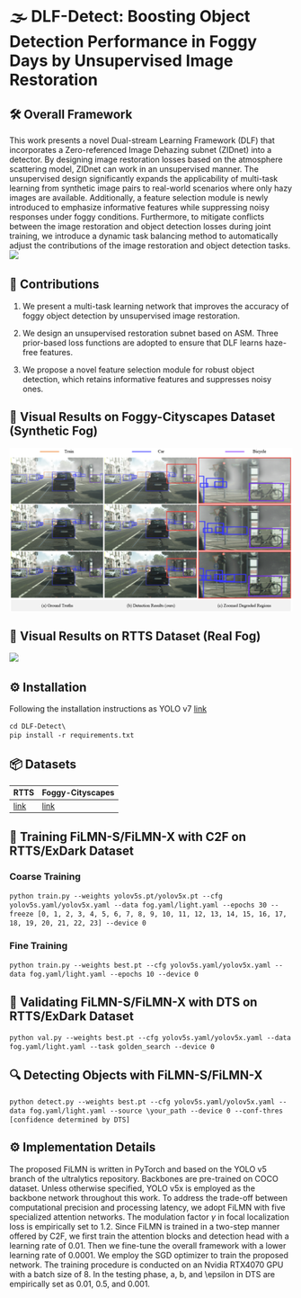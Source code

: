 # 🌫️ DLF-Detect: Boosting  Object Detection Performance in Foggy Days by Unsupervised Image Restoration
## 🛠️ Overall Framework
This work presents a novel Dual-stream Learning Framework (DLF) that incorporates a Zero-referenced Image Dehazing subnet (ZIDnet) into a detector. By designing image restoration losses based on the atmosphere scattering model, ZIDnet can work in an unsupervised manner. The unsupervised design significantly expands the applicability of multi-task learning from synthetic image pairs to real-world scenarios where only hazy images are available. Additionally, a feature selection module is newly introduced to emphasize informative features while suppressing noisy responses under foggy conditions. Furthermore, to mitigate conflicts between the image restoration and object detection losses during joint training, we introduce a dynamic task balancing method to automatically adjust the contributions of the image restoration and object detection tasks.
![](https://raw.githubusercontent.com/Newj596/DLF-Detect/main/ovf2.png)
## 🧠 Contributions
1) We present a multi-task learning network that improves the accuracy of foggy object detection by unsupervised image restoration.

2) We design an unsupervised restoration subnet based on ASM. Three prior-based loss functions are adopted to ensure that DLF learns haze-free features.

3) We propose a novel feature selection module for robust object detection, which retains informative features and suppresses noisy ones.

## 🌁 Visual Results on Foggy-Cityscapes Dataset (Synthetic Fog)
![](https://raw.githubusercontent.com/Newj596/DLF-Detect/main/fogcity.png)
## 🌙 Visual Results on RTTS Dataset (Real Fog)
![](https://raw.githubusercontent.com/Newj596/DLF-Detect/main/rtts.png)

## ⚙️ Installation
Following the installation instructions as YOLO v7 [link](https://github.com/WongKinYiu/yolov7) 
```
cd DLF-Detect\
pip install -r requirements.txt
```
## 📦 Datasets

| RTTS      | Foggy-Cityscapes      |
|------------|------------|
| [link](https://pan.baidu.com/s/1IYkX2B31rSkji55-12TZVg?pwd=yba2) | [link](https://pan.baidu.com/s/1yXBVsci0IVGf78p6mA7Rlw?pwd=a56q) |
## 🚀 Training FiLMN-S/FiLMN-X with C2F on RTTS/ExDark Dataset
### Coarse Training
```
python train.py --weights yolov5s.pt/yolov5x.pt --cfg yolov5s.yaml/yolov5x.yaml --data fog.yaml/light.yaml --epochs 30 --freeze [0, 1, 2, 3, 4, 5, 6, 7, 8, 9, 10, 11, 12, 13, 14, 15, 16, 17, 18, 19, 20, 21, 22, 23] --device 0
```
### Fine Training
```
python train.py --weights best.pt --cfg yolov5s.yaml/yolov5x.yaml --data fog.yaml/light.yaml --epochs 10 --device 0
```

## 🎯 Validating FiLMN-S/FiLMN-X with DTS on RTTS/ExDark Dataset
```
python val.py --weights best.pt --cfg yolov5s.yaml/yolov5x.yaml --data fog.yaml/light.yaml --task golden_search --device 0
```

## 🔍 Detecting Objects with FiLMN-S/FiLMN-X
```
python detect.py --weights best.pt --cfg yolov5s.yaml/yolov5x.yaml --data fog.yaml/light.yaml --source \your_path --device 0 --conf-thres [confidence determined by DTS]
```

## ⚙️ Implementation Details
The proposed FiLMN is written in PyTorch and based on the YOLO v5 branch of the ultralytics repository. Backbones are pre-trained on COCO dataset. Unless otherwise specified, YOLO v5x is employed as the backbone network throughout this work. To address the trade-off between computational precision and processing latency, we adopt FiLMN with five specialized attention networks. The modulation factor $\gamma$ in focal localization loss is empirically set to 1.2. Since FiLMN is trained in a two-step manner offered by C2F, we first train the attention blocks and detection head with a learning rate of 0.01. Then we fine-tune the overall framework with a lower learning rate of 0.0001. We employ the SGD optimizer to train the proposed network. The training procedure is conducted on an Nvidia RTX4070 GPU with a batch size of 8. In the testing phase, a, b, and \epsilon in DTS are empirically set as 0.01, 0.5, and 0.001.
